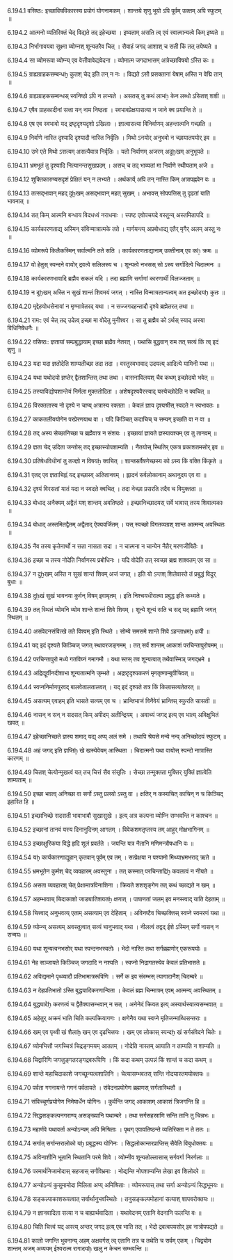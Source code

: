 6.194.1
वसिष्ठः:
इच्छाविषविकारस्य प्रयोगं योगनामकम् ।
शान्तये शृणु भूयो ऽपि पूर्वम् उक्तम् अपि स्फुटम् ॥


6.194.2
आत्मनो व्यतिरिक्तं चेद् विद्यते तद् इहेच्छया ।
इष्यताम् असति त्व् एवं स्वात्मान्यत्वे किम् इष्यते ॥


6.194.3
निर्भागावयवा सूक्ष्मा व्योम्नश् शून्यतरैव चित् ।
सैवाहं जगद् आशाश् च सती किं तत् तयेष्यते ॥


6.194.4
सा व्योमरूपा व्योम्न्य् एव वेत्तीवावेद्यवेदना ।
व्योमात्म जगदाभासम् अत्रेच्छाविषयो ऽस्ति कः ॥


6.194.5
ग्राह्यग्राहकसम्बन्धẖ कुतश् चेद् इति तन् न नः ।
विद्यते ऽसौ प्रसक्तानां येषाम् अस्ति न वेद्मि तान् ॥


6.194.6
ग्राह्यग्राहकसम्बन्धस् स्वनिष्ठो ऽपि न लभ्यते ।
असतस् तु कथं लाभẖ केन लब्धो ऽसितश् शशी ॥


6.194.7
एषैव ग्राहकादीनां सत्ता यन् नाम निष्ठता ।
स्वभावप्रेक्षयासत्या न जाने क्व प्रयान्ति ते ॥


6.194.8
एष एव स्वभावो यद् द्रष्टृदृश्यदृशो ऽखिलाः ।
ज्ञात्वासत्या विनिर्वाणम् अहन्तात्मनि गच्छति ॥


6.194.9
निर्वाणे नास्ति दृश्यादि दृश्यादौ नास्ति निर्वृतिः ।
मिथो ऽनयोर् अनुभवो न च्छायातपयोर् इव ॥


6.194.10
उभे एते मिथो ऽसत्यम् असत्यैवात्र निर्वृतिः ।
यतो निर्वाणम् अजरम् अदुẖखम् अनुभूयते ॥


6.194.11
भ्रमभूतं तु दृश्यादि नित्यानन्तसुखप्रदम् ।
असच् च तद् भाव्यतां मा निर्वाणे स्थीयताम् अजे ॥


6.194.12
शुक्तिकारुप्यसदृशं प्रेक्षितं यन् न लभ्यते ।
अर्थकार्य् अपि तन् नास्ति किम् अत्रापह्नवेन वः ॥


6.194.13
तत्सद्भावान् महद् दुẖखम् असद्भावान् महत् सुखम् ।
अभावस् सोपपत्तिस् तु दृढतां याति भावनात् ॥


6.194.14
तत् किम् आत्मनि बन्धाय विदधध्वं नराधमाः ।
स्पष्ट एवोपचयदे वस्तुन्य् अस्तमितापदि ॥


6.194.15
कार्यकारणताद्य् अस्मिन् संविन्मात्रात्मके तते ।
मार्गयन्त्य् अप्रबोधाद्य् एतैर् मृगैर् अलम् अस्तु नः ॥


6.194.16
व्योमरूपे किलैकस्मिन् सर्वात्मनि तते सति ।
कार्यकारणताद्यानाम् उक्तीनाम् एव कẖ क्रमः ॥


6.194.17
यो हेतुस् स्पन्दने वायोर् द्रवत्वे सलिलस्य च ।
शून्यत्वे नभसस् सो ऽस्य सर्गादित्वे चिदात्मनः ॥


6.194.18
कार्यकारणभावादि ब्रह्मैव सकलं यदि ।
तदा ब्रह्मणि सर्गाणां कारणार्थी विलज्जताम् ॥


6.194.19
न दुẖखम् अस्ति न सुखं शान्तं शिवमयं जगत् ।
नास्ति विन्मात्रतान्यत्वम् अत इच्छोदयẖ कुतः ॥


6.194.20
मृद्देहयोधसेनायां न मृण्मात्रेतरद् यथा ।
न सज्जगदहन्तादौ दृश्ये ब्रह्मेतरत् तथा ॥


6.194.21
रामः:
एवं चेत् तद् उदेत्व् इच्छा मा वोदेतु मुनीश्वर ।
सा तु ब्रह्मैव को ऽर्थस् स्याद् अस्या विधिनिषेधनैः ॥


6.194.22
वसिष्ठः:
ज्ञतायां सम्प्रबुद्धायाम् इच्छा ब्रह्मैव नेतरत् ।
यथासि बुद्धवान् राम तत् सत्यं किं त्व् इदं शृणु ॥


6.194.23
यदा यदा ज्ञतोदेति शाम्यतीच्छा तदा तदा ।
वस्तुस्वभावाद् उदयत्य् आदित्ये यामिनी यथा ॥


6.194.24
यथा यथोदयो ज्ञप्तेर् द्वैतशान्तिस् तथा तथा ।
वासनाविलयश् चैव कथम् इच्छोदयो भवेत् ॥


6.194.25
तस्याविद्योपशान्तेयं निर्मला मुक्ततोदिता ।
अशेषदृश्यवैरस्याद् यस्येच्छोदेति न क्वचित् ॥


6.194.26
विरक्ततास्य नो दृश्ये न चाप्य् अत्रास्य रक्तता ।
केवलं ज्ञाय दृश्यश्रीस् स्वदते न स्वभावतः ॥


6.194.27
काकतलीययोगेन परप्रेरणयाथ वा ।
यदि किञ्चित् कदाचिच् च सम्यग् इच्छति वा न वा ॥


6.194.28
तद् अस्य सेच्छानिच्छा च ब्रह्मैवात्र न संशयः ।
इच्छायां ज्ञायते ज्ञस्यावश्यम् एव तु तानवम् ॥


6.194.29
ज्ञता चेद् उदिता जन्तोस् तद् इच्छास्योपशाम्यति ।
नैतयोस् स्थितिर् एकत्र प्रकाशतमसोर् इव ॥


6.194.30
प्रतिषेधविधीनां तु तज्ज्ञो न विषयẖ क्वचित् ।
शान्तसर्वैषणेच्छस्य को ऽस्य किं वक्ति किंकृते ॥


6.194.31
एतद् एव ज्ञताचिह्नं यद् इच्छास्व् अतितानवम् ।
ह्लादनं सर्वलोकानाम् अथानुदय एव वा ॥


6.194.32
दृश्यं विरसतां यातं यदा न स्वदते क्वचित् ।
तदा नेच्छा प्रसरति तदैव च विमुक्तता ॥


6.194.33
बोधाद् अनैक्यम् अद्वैतं यश् शान्तम् अवतिष्ठते ।
इच्छानिच्छादयस् सर्वे भावास् तस्य शिवात्मकाः ॥


6.194.34
बोधाद् अस्तमितद्वैतम् अद्वैताद् ऐक्यवर्जितम् ।
यस् स्वच्छो विगतव्यग्रश् शान्त आत्मन्य् अवस्थितः ॥


6.194.35
नैव तस्य कृतेनार्थो न सता नासता सदा ।
न चात्मना न चान्येन नैतैर् मरणजीवितैः ॥


6.194.36
इच्छा च तस्य नोदेति निर्वाणस्य प्रबोधिनः ।
यदि वोदेति तत् स्वच्छा ब्रह्म शाश्वतम् एव सा ॥


6.194.37
न दुẖखम् अस्ति न सुखं शान्तं शिवम् अजं जगत् ।
इति यो ऽन्तश् शिलेवास्ते तं प्रबुद्धं विदुर् बुधाः ॥


6.194.38
दुẖखं सुखं भावनया कुर्वन् विषम् इवामृतम् ।
इति निश्चयधीरात्मा प्रबुद्ध इति कथ्यते ॥


6.194.39
तत् स्थितं व्योमनि व्योम शान्ते शान्तं शिवे शिवम् ।
शून्ये शून्यं सति च सद् यद् ब्रह्मणि जगत् स्थितम् ॥


6.194.40
असंवेदनसंवित्खे तते विश्वम् इति स्थिते ।
सोम्ये समसमे शान्ते शिवे ऽहन्ताभ्रमẖ क्षयी ॥


6.194.41
यद् इदं दृश्यते किञ्चिज् जगत् स्थावरजङ्गमम् ।
तत् सर्वं शान्तम् आकाशं परचिन्तापुरोपमम् ॥


6.194.42
परचिन्तापुरो मध्ये गतविघ्नं गमागमौ ।
यथा स्तस् तव शून्यत्वात् तथैवास्मिञ् जगद्भ्रमे ॥


6.194.43
अद्रिद्यूर्वीनदीशाभा शून्यतात्मनि जृम्भते ।
अद्रष्टृदृश्यकरणं मृगतृष्णाम्बुवीचिवत् ॥


6.194.44
स्वप्ननिर्माणपुरवद् बालवेतालतालवत् ।
यद् इदं दृश्यते तत्र किं किलासत्यतेतरत् ॥


6.194.45
असत्यम् एवाहम् इति भासते सत्यम् एव च ।
भ्रान्तिभाजं विनैवेयं भ्रान्तिस् स्फुरति सासती ॥


6.194.46
नासन् न सन् न सदसत् किम् अपीदम् अतीन्द्रियम् ।
अवाच्यं जगद् इत्य् एव भात्य् अविक्षुभितं खवत् ॥


6.194.47
इहेच्छानिच्छते ज्ञस्य शमाद् यद्य् अप्य् अलं समे ।
तथापि श्रेयसे मन्ये नन्व् अनिच्छोदयं स्फुटम् ॥


6.194.48
अहं जगद् इति ज्ञप्तिẖ खे खस्येवेयम् आस्थिता ।
चिदात्मनो यथा वायोस् स्पन्दो नात्रास्ति कारणम् ॥


6.194.49
चितश् चेत्योन्मुखत्वं यत् तच् चित्तं सैव संसृतिः ।
सेच्छा तन्मुक्तता मुक्तिर् युक्तिं ज्ञात्वेति शाम्यताम् ॥


6.194.50
इच्छा भवत्व् अनिच्छा वा सर्गो ऽस्तु प्रलयो ऽस्तु वा ।
क्षतिर् न कस्यचित् काचिन् न च किञ्चिद् इहास्ति हि ॥


6.194.51
इच्छानिच्छे सदसती भावाभावौ सुखासुखे ।
इत्य् अत्र कल्पना व्योम्नि सम्भवन्ति न काश्चन ॥


6.194.52
इच्छानां तानवं यस्य दिनानुदिनम् आगतम् ।
विवेकशमतृप्तस्य तम् आहुर् मोक्षभागिनम् ॥


6.194.53
इच्छाक्षुरिकया विद्धे हृदि शूलं प्रवर्तते ।
जयन्ति यत्र नैतानि मणिमन्त्रौषधानि वः ॥


6.194.54
यẖ कार्यकारणाद्यूहान् कृतवान् पूर्वम् एव तम् ।
सत्प्रेक्षया न पश्यामो मिथ्याभ्रमभराद् ऋते ॥


6.194.55
भ्रमभूतेन कुर्मश् चेद् व्यवहारम् अवस्तुना ।
तत् कस्मात् परचिन्ताद्रिẖ कवलत्वं न नीयते ॥


6.194.56
असता व्यवहारश् चेत् प्रेक्षामात्रविनाशिना ।
क्रियते शशशृङ्गेण तत् कथं च्छाद्यते न खम् ॥


6.194.57
अहम्भावाच् चिदाकाशो जाड्यातिशयतẖ क्षणात् ।
पाषाणतां जलम् इव मनस्त्वाद् याति देहताम् ॥


6.194.58
चित्त्वाद् अनुभवत्य् एताम् असत्याम् एव देहिताम् ।
अविनष्टैव चिच्छक्तिस् स्वप्ने स्वमरणं यथा ॥


6.194.59
व्योम्न्य् असत्यम् अवस्तुत्वात् सत्यं चानुभवाद् यथा ।
नीलत्वं तद्वद् ईशे ऽस्मिन् सर्गो नासन् न सन्मयः ॥


6.194.60
यथा शून्यत्वनभसोर् यथा स्पन्दनभस्वतोः ।
भेदो नास्ति तथा सर्गब्रह्मणोर् एकरूपयोः ॥


6.194.61
नेह सञ्जायते किञ्चिज् जगदादि न नश्यति ।
स्वप्नो निद्रागतस्येव केवलं प्रतिभासते ॥


6.194.62
अविद्यमाने पृथ्व्यादौ प्रतिभामात्ररूपिणि ।
सर्गे क इव संरम्भस् त्यागादानैश् चिदम्बरे ॥


6.194.63
न देहप्रतिभातो ऽस्ति बुद्ध्यादिकरणान्विता ।
केवलं ब्रह्म चिन्मात्रम् एवम् आत्मन्य् अवस्थितम् ॥


6.194.64
बुद्ध्यादेẖ करणत्वं च द्वैतैक्यासम्भवान् न सत् ।
अनेनेदं क्रियत इत्य् अस्यार्थस्यात्यसम्भवात् ॥


6.194.65
अहेतुर् अक्रमं भाति चिति कल्पक्रियागणः ।
क्षणेनैव यथा स्वप्ने मृतिजन्माब्धिसन्तराः ॥


6.194.66
खम् एव पृथ्वी खं शैलाẖ खम् एव दृढभित्तयः ।
खम् एव लोकास् स्पन्दẖ खं सर्गसंवेदने चितेः ॥


6.194.67
व्योमभित्तौ जगच्चित्रं चिद्रङ्गमयम् आततम् ।
नोदेति नास्तम् आयाति न ताम्यति न शाम्यति ॥


6.194.68
चिद्वारिणि जगत्तुङ्गतरङ्गद्रवरूपिणि ।
किं कदा कथम् उत्पन्नं किं शान्तं च कदा कथम् ॥


6.194.69
शान्ते महाचिदाकाशे जगच्छून्यत्वशालिनि ।
चेत्यासम्भवतस् सन्ति नोदयास्तमयोक्तयः ॥


6.194.70
पर्वता गगनायन्ते गगनं पर्वतायते ।
संवेदनप्रयोगेण ब्रह्मणस् सर्गतास्थितौ ॥


6.194.71
संविच्चूर्णप्रयोगेण निमेषार्धेन योगिनः ।
कुर्वन्ति जगद् आकाशम् आकाशं त्रिजगन्ति हि ॥


6.194.72
सिद्धसङ्कल्पनगराण्य् असङ्ख्यानि यथाम्बरे ।
तथा सर्गसहस्राणि सन्ति तानि तु चिन्नभः ॥


6.194.73
महार्णवे यथावर्ता अन्योऽन्यम् अपि मिश्रिताः ।
पृथग् एवावतिष्ठन्ते व्यतिरिक्ता न ते ततः ॥


6.194.74
सर्गात् सर्गान्तरालोको यḫ प्रबुद्धस्य योगिनः ।
सिद्धलोकान्तरप्राप्तिस् सैवेति विबुधोक्तयः ॥


6.194.75
अविनाशीनि भूतानि स्थितानि परमे शिवे ।
व्योम्नीव शून्यतोल्लासास् सर्गवर्गा निरर्गलाः ॥


6.194.76
परमार्थनिजामोदास् सहजास् सर्गविभ्रमाः ।
नोद्यन्ति नोपशाम्यन्ति लेखा इव शिलोदरे ॥


6.194.77
अन्योऽन्यं कुसुमामोदा मिलिता अप्य् अमिश्रिताः ।
व्योमरूपास् तथा सर्गा अन्योऽन्यं सिद्धभूमयः ॥


6.194.78
सङ्कल्पाकाशरूपत्वात् सर्वार्थानुभवस्थितेः ।
तनुसङ्कल्पमोहानां सत्याश् शापवरोक्तयः ॥


6.194.79
न ज्ञानवादिता सत्या न च बाह्यार्थवादिता ।
यथावेदनम् एतानि वेदनानि फलन्ति वः ॥


6.194.80
चिति चित्त्वं यद् अस्त्य् अन्तर् जगद् इत्य् एव भाति तत् ।
भेदो द्रवत्वपयसोर् इव नात्रोपपद्यते ॥


6.194.81
कालो जगन्ति भुवनान्य् अहम् अक्षवर्गस् त्व् एतानि तत्र च तथेति च सर्वम् एकम् ।
चिद्व्योम शान्तम् अजम् अव्ययम् ईश्वरात्म रागादयẖ खलु न केचन सम्भवन्ति ॥

